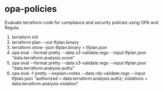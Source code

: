 # opa-policies
Evaluate terraform code for compliance and security policies using OPA and Regula. 


1. terraform init
2. terraform plan --out tfplan.binary
3. terraform show -json tfplan.binary > tfplan.json
4. opa eval --format pretty --data s3-validate.rego --input tfplan.json "data.terraform.analysis.score"
5. opa eval --format pretty --data s3-validate.rego --input tfplan.json "data.terraform.analysis.authz"
6. opa eval -f pretty --explain=notes  --data rds-validate.rego --input tfplan.json "authorized = data.terraform.analysis.authz; violations = data.terraform.analysis.violation"
